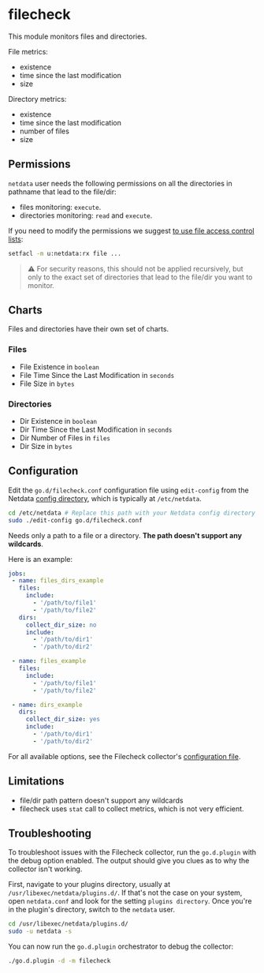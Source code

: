 <!--
title: "Files and directories monitoring with Netdata"
custom_edit_url: https://github.com/netdata/go.d.plugin/edit/master/modules/fileheck/README.md
sidebar_label: "Files and Dirs"
-->

# filecheck

This module monitors files and directories.

File metrics:

-   existence
-   time since the last modification
-   size

Directory metrics:

-   existence
-   time since the last modification
-   number of files
-   size

## Permissions

`netdata` user needs the following permissions on all the directories in pathname that lead to the file/dir:

-   files monitoring: `execute`.
-   directories monitoring: `read` and `execute`.

If you need to modify the permissions we suggest [to use file access control lists](https://linux.die.net/man/1/setfacl):

```cmd
setfacl -m u:netdata:rx file ...
``` 

> :warning: For security reasons, this should not be applied recursively,
but only to the exact set of directories that lead to the file/dir you want to monitor.

## Charts

Files and directories have their own set of charts.

### Files

-   File Existence in `boolean`
-   File Time Since the Last Modification in `seconds`
-   File Size in `bytes`

### Directories

-   Dir Existence in `boolean`
-   Dir Time Since the Last Modification in `seconds`
-   Dir Number of Files in `files`
-   Dir Size in `bytes`

## Configuration

Edit the `go.d/filecheck.conf` configuration file using `edit-config` from the Netdata [config
directory](https://learn.netdata.cloud/docs/configure/nodes), which is typically at `/etc/netdata`.

```bash
cd /etc/netdata # Replace this path with your Netdata config directory
sudo ./edit-config go.d/filecheck.conf
```

Needs only a path to a file or a directory. **The path doesn't support any wildcards**.

Here is an example:

```yaml
jobs:
 - name: files_dirs_example
   files:
     include:
       - '/path/to/file1'
       - '/path/to/file2'
   dirs:
     collect_dir_size: no 
     include:
       - '/path/to/dir1'
       - '/path/to/dir2'

 - name: files_example
   files:
     include:
       - '/path/to/file1'
       - '/path/to/file2'

 - name: dirs_example
   dirs:
     collect_dir_size: yes
     include:
       - '/path/to/dir1'
       - '/path/to/dir2'
```

For all available options, see the Filecheck collector's [configuration
file](https://github.com/netdata/go.d.plugin/blob/master/config/go.d/filecheck.conf).

## Limitations

-   file/dir path pattern doesn't support any wildcards
-   filecheck uses `stat` call to collect metrics, which is not very efficient.

## Troubleshooting

To troubleshoot issues with the Filecheck collector, run the `go.d.plugin` with the debug option enabled.
The output should give you clues as to why the collector isn't working.

First, navigate to your plugins directory, usually at `/usr/libexec/netdata/plugins.d/`. If that's not the case on your
system, open `netdata.conf` and look for the setting `plugins directory`. Once you're in the plugin's directory, switch
to the `netdata` user.

```bash
cd /usr/libexec/netdata/plugins.d/
sudo -u netdata -s
```

You can now run the `go.d.plugin` orchestrator to debug the collector:

```bash
./go.d.plugin -d -m filecheck
```
